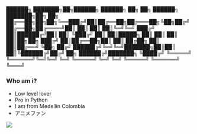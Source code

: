 ██████╗       ███████╗██╗██████╗  ██████╗ ██╗  ██╗    ██████╗ ███████╗██╗   ██╗
██╔══██╗██╗██╗╚══███╔╝██║██╔══██╗██╔═══██╗╚██╗██╔╝    ██╔══██╗██╔════╝██║   ██║
██║  ██║╚═╝╚═╝  ███╔╝ ██║██████╔╝██║   ██║ ╚███╔╝     ██║  ██║█████╗  ██║   ██║
██║  ██║██╗██╗ ███╔╝  ██║██╔══██╗██║   ██║ ██╔██╗     ██║  ██║██╔══╝  ╚██╗ ██╔╝
██████╔╝╚═╝╚═╝███████╗██║██║  ██║╚██████╔╝██╔╝ ██╗    ██████╔╝███████╗ ╚████╔╝ 
╚═════╝       ╚══════╝╚═╝╚═╝  ╚═╝ ╚═════╝ ╚═╝  ╚═╝    ╚═════╝ ╚══════╝  ╚═══╝ 

<h3> Who am i? </h3>
<ul>
    <li> Low level lover </li>
    <li> Pro in Python </li>
    <li> I am from Medellin Colombia </li>
    <li> アニメファン </li>
</ul>
<img src="https://i.kym-cdn.com/photos/images/newsfeed/001/053/010/388.gif">

<!--
**Deepzirox/Deepzirox** is a ✨ _special_ ✨ repository because its `README.md` (this file) appears on your GitHub profile.

Here are some ideas to get you started:

- 🔭 I’m currently working on ...
- 🌱 I’m currently learning ...
- 👯 I’m looking to collaborate on ...
- 🤔 I’m looking for help with ...
- 💬 Ask me about ...
- 📫 How to reach me: ...
- 😄 Pronouns: ...
- ⚡ Fun fact: ...
-->
